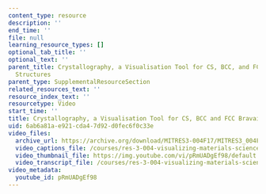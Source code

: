 ```yaml
---
content_type: resource
description: ''
end_time: ''
file: null
learning_resource_types: []
optional_tab_title: ''
optional_text: ''
parent_title: Crystallography, a Visualisation Tool for CS, BCC, and FCC Bravais Lattice
  Structures
parent_type: SupplementalResourceSection
related_resources_text: ''
resource_index_text: ''
resourcetype: Video
start_time: ''
title: Crystallography, a Visualisation Tool for CS, BCC and FCC Bravais Lattice Structures
uid: 6ab6a81a-e921-cda4-7d92-d0fec6f0c33e
video_files:
  archive_url: https://archive.org/download/MITRES3-004F17/MITRES3_004F17_2017EPFL_gerva_300k.mp4
  video_captions_file: /courses/res-3-004-visualizing-materials-science-fall-2017/14d641a1b1e457418eefaa33601794d2_pRmUADgEf98.vtt
  video_thumbnail_file: https://img.youtube.com/vi/pRmUADgEf98/default.jpg
  video_transcript_file: /courses/res-3-004-visualizing-materials-science-fall-2017/5dc7a760a7682cd9d58d7841cd60bb5c_pRmUADgEf98.pdf
video_metadata:
  youtube_id: pRmUADgEf98
---
```

